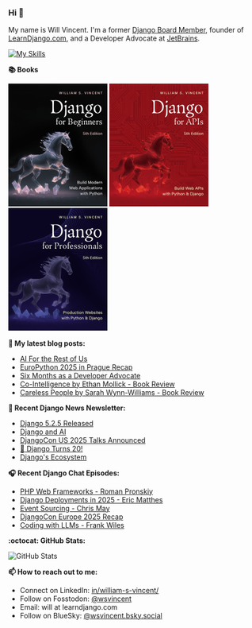 ### Hi 👋

My name is Will Vincent. I'm a former [Django Board Member](https://www.djangoproject.com/foundation/), founder of [LearnDjango.com](https://learndjango.com/), and a Developer Advocate at [JetBrains](https://www.jetbrains.com/).

[![My Skills](https://skillicons.dev/icons?i=py,django,js,html,htmx,css,git,pycharm)](https://skillicons.dev)

**📚 Books**

<a href="https://learndjango.com/courses/django-for-beginners/"><img src="images/dfb50_cover.jpg" width="200" alt="Django for Beginners"/></a>
<a href="https://learndjango.com/courses/django-for-apis/"><img src="images/dfa51_cover.jpg" width="200" alt="Django for APIs"/></a>
<a href="https://learndjango.com/courses/django-for-professionals/"><img src="images/dfp50_cover.jpg" width="200" alt="Django for Professionals"/></a>

**📜 My latest blog posts:**
* [AI For the Rest of Us](https://wsvincent.com/ai-for-the-rest-of-us/)
* [EuroPython 2025 in Prague Recap](https://wsvincent.com/europython2025-recap/)
* [Six Months as a Developer Advocate](https://wsvincent.com/six-months-developer-advocate/)
* [Co-Intelligence by Ethan Mollick - Book Review](https://wsvincent.com/cointelligence-book-review/)
* [Careless People by Sarah Wynn-Williams - Book Review](https://wsvincent.com/careless-people-book-review/)

**📰 Recent Django News Newsletter:**
* [Django 5.2.5 Released](https://django-news.com/issues/297#start)
* [Django and AI](https://django-news.com/issues/296#start)
* [DjangoCon US 2025 Talks Announced](https://django-news.com/issues/295#start)
* [🎂 Django Turns 20!](https://django-news.com/issues/294#start)
* [Django's Ecosystem](https://django-news.com/issues/293#start)

**🎧 Recent Django Chat Episodes:**
* [PHP Web Frameworks - Roman Pronskiy](https://djangochat.com/episodes/php-web-frameworks-roman-pronskiy)
* [Django Deployments in 2025 - Eric Matthes](https://djangochat.com/episodes/django-deployments-in-2025-eric-matthes)
* [Event Sourcing - Chris May](https://djangochat.com/episodes/event-sourcing-chris-may)
* [DjangoCon Europe 2025 Recap](https://djangochat.com/episodes/djangocon-europe-2025-recap)
* [Coding with LLMs - Frank Wiles](https://djangochat.com/episodes/coding-with-llms-frank-wiles)


**:octocat: GitHub Stats:**

![GitHub Stats](https://github-readme-stats.vercel.app/api?username=wsvincent&show_icons=&private_count=true&theme=dracula)

**📫 How to reach out to me:**
- Connect on LinkedIn: [in/william-s-vincent/](https://www.linkedin.com/in/william-s-vincent/)
- Follow on Fosstodon: [@wsvincent](https://fosstodon.org/@wsvincent)
- Email: will at learndjango.com
- Follow on BlueSky: [@wsvincent.bsky.social](https://bsky.app/profile/wsvincent.bsky.social)
